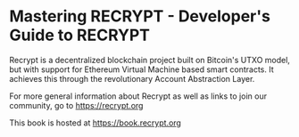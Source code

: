 # Mastering RECRYPT - Developer's Guide to RECRYPT

Recrypt is a decentralized blockchain project built on Bitcoin's UTXO model, but with support for Ethereum Virtual Machine based smart contracts. It achieves this through the revolutionary Account Abstraction Layer.

For more general information about Recrypt as well as links to join our community, go to https://recrypt.org

This book is hosted at https://book.recrypt.org
